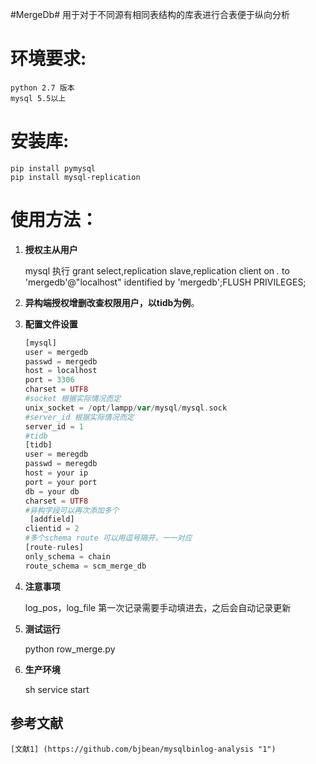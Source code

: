 #MergeDb#
    用于对于不同源有相同表结构的库表进行合表便于纵向分析

# 环境要求:
    python 2.7 版本
    mysql 5.5以上

# 安装库:
    pip install pymysql
    pip install mysql-replication
  
# 使用方法：

1. **授权主从用户**

    mysql 执行 grant select,replication slave,replication client on *.* to 'mergedb'@"localhost" identified by 'mergedb';FLUSH PRIVILEGES;
    
2. **异构端授权增删改查权限用户，以tidb为例**。
  
3. **配置文件设置**
      ``` php
      [mysql]
      user = mergedb
      passwd = mergedb
      host = localhost
      port = 3306
      charset = UTF8
      #socket 根据实际情况而定
      unix_socket = /opt/lampp/var/mysql/mysql.sock
      #server_id 根据实际情况而定
      server_id = 1
      #tidb 
      [tidb]
      user = meregdb
      passwd = meregdb
      host = your ip
      port = your port
      db = your db
      charset = UTF8
      #异构字段可以再次添加多个
       [addfield]
      clientid = 2
      #多个schema route 可以用逗号隔开，一一对应
      [route-rules]
      only_schema = chain
      route_schema = scm_merge_db
      ```
      
4. **注意事项**

      log_pos，log_file 第一次记录需要手动填进去，之后会自动记录更新
    
5. **测试运行**

      python row_merge.py
      
6. **生产环境**

      sh service start
      
## 参考文献
    [文献1] (https://github.com/bjbean/mysqlbinlog-analysis "1")


  
